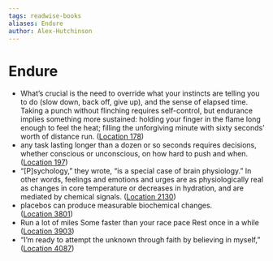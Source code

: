 ```yaml
---
tags: readwise-books
aliases: Endure
author: Alex-Hutchinson
---
```

# Endure

- What’s crucial is the need to override what your instincts are telling you to do (slow down, back off, give up), and the sense of elapsed time. Taking a punch without flinching requires self-control, but endurance implies something more sustained: holding your finger in the flame long enough to feel the heat; filling the unforgiving minute with sixty seconds’ worth of distance run. ([Location 178](https://readwise.io/to_kindle?action=open&asin=B0716GZX33&location=178))
- any task lasting longer than a dozen or so seconds requires decisions, whether conscious or unconscious, on how hard to push and when. ([Location 197](https://readwise.io/to_kindle?action=open&asin=B0716GZX33&location=197))
- “[P]sychology,” they wrote, “is a special case of brain physiology.” In other words, feelings and emotions and urges are as physiologically real as changes in core temperature or decreases in hydration, and are mediated by chemical signals. ([Location 2130](https://readwise.io/to_kindle?action=open&asin=B0716GZX33&location=2130))
- placebos can produce measurable biochemical changes. ([Location 3801](https://readwise.io/to_kindle?action=open&asin=B0716GZX33&location=3801))
- Run a lot of miles Some faster than your race pace Rest once in a while ([Location 3903](https://readwise.io/to_kindle?action=open&asin=B0716GZX33&location=3903))
- “I’m ready to attempt the unknown through faith by believing in myself,” ([Location 4087](https://readwise.io/to_kindle?action=open&asin=B0716GZX33&location=4087))
